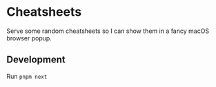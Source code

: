 # Cheatsheets

Serve some random cheatsheets so I can show them in a fancy macOS browser popup.

## Development

Run `pnpm next`
